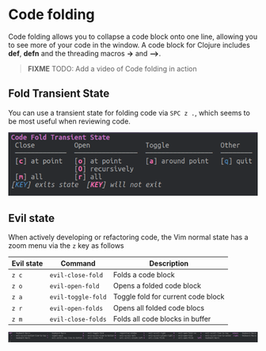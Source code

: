 # Code folding

Code folding allows you to collapse a code block onto one line, allowing you to see more of your code in the window.  A code block for Clojure includes **def**, **defn** and the threading macros **->** and **-->**.

> **FIXME** TODO: Add a video of Code folding in action

## Fold Transient State

You can use a transient state for folding code via `SPC z .`, which seems to be most useful when reviewing code.

![Spacemacs - Zoom - Code Fold transient state](../images/spacemacs-zoom-fold-transient-state.png)

## Evil state

When actively developing or refactoring code, the Vim normal state has a zoom menu via the `z` key as follows

| Evil state  | Command            | Description                        |
|-------------|--------------------|------------------------------------|
| `z c`       | `evil-close-fold`  | Folds a code block                 |
| `z o`       | `evil-open-fold`   | Opens a folded code block          |
| `z a`       | `evil-toggle-fold` | Toggle fold for current code block |
| `z r`       | `evil-open-folds`  | Opens all folded code blocs        |
| `z m`       | `evil-close-folds` | Folds all code blocks in buffer    |

[![Spacemacs - Zoom - Evil normal state menu - `z`](../images/spacemacs-zoom-menu.png)](../images/spacemacs-zoom-menu.png)

